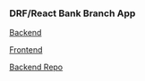### DRF/React Bank Branch App
[Backend](https://staging-cohort-bank.herokuapp.com/)

[Frontend](https://react-cohort-bank.herokuapp.com/)

[Backend Repo](https://github.com/Rapdash/cohort-bank-backend)